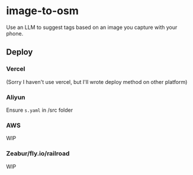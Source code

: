 # image-to-osm

Use an LLM to suggest tags based on an image you capture with your phone.

## Deploy

### Vercel

(Sorry I haven't use vercel, but I'll wrote deploy method on other platform)

### Aliyun

Ensure `s.yaml` in /src folder

### AWS

WIP

### Zeabur/fly.io/railroad

WIP
